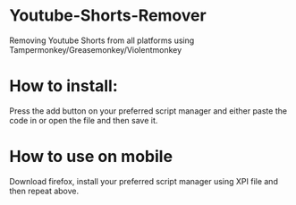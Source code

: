 # Youtube-Shorts-Remover
Removing Youtube Shorts from all platforms using Tampermonkey/Greasemonkey/Violentmonkey


# How to install:
Press the add button on your preferred script manager and either paste the code in or open the file and then save it.

# How to use on mobile
Download firefox, install your preferred script manager using XPI file and then repeat above.
